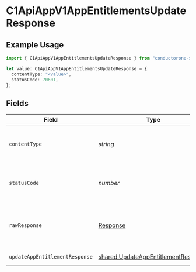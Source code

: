 # C1ApiAppV1AppEntitlementsUpdateResponse

## Example Usage

```typescript
import { C1ApiAppV1AppEntitlementsUpdateResponse } from "conductorone-sdk-typescript/sdk/models/operations";

let value: C1ApiAppV1AppEntitlementsUpdateResponse = {
  contentType: "<value>",
  statusCode: 70601,
};
```

## Fields

| Field                                                                                             | Type                                                                                              | Required                                                                                          | Description                                                                                       |
| ------------------------------------------------------------------------------------------------- | ------------------------------------------------------------------------------------------------- | ------------------------------------------------------------------------------------------------- | ------------------------------------------------------------------------------------------------- |
| `contentType`                                                                                     | *string*                                                                                          | :heavy_check_mark:                                                                                | HTTP response content type for this operation                                                     |
| `statusCode`                                                                                      | *number*                                                                                          | :heavy_check_mark:                                                                                | HTTP response status code for this operation                                                      |
| `rawResponse`                                                                                     | [Response](https://developer.mozilla.org/en-US/docs/Web/API/Response)                             | :heavy_check_mark:                                                                                | Raw HTTP response; suitable for custom response parsing                                           |
| `updateAppEntitlementResponse`                                                                    | [shared.UpdateAppEntitlementResponse](../../../sdk/models/shared/updateappentitlementresponse.md) | :heavy_minus_sign:                                                                                | Successful response                                                                               |